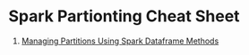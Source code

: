 # Spark Partionting Cheat Sheet
1. [Managing Partitions Using Spark Dataframe Methods](https://www.ziprecruiter.com/blog/managing-partitions-using-spark-dataframe-methods/)
